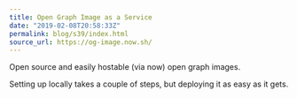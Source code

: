 ```yaml
---
title: Open Graph Image as a Service
date: "2019-02-08T20:58:33Z"
permalink: blog/s39/index.html
source_url: https://og-image.now.sh/
---
```


Open source and easily hostable (via now) open graph images.

Setting up locally takes a couple of steps, but deploying it as easy as it gets.
